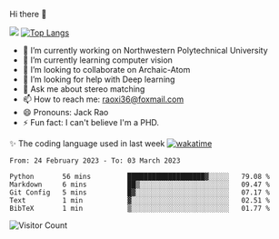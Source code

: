 Hi there 👋

![](https://github-readme-stats.vercel.app/api?username=Raohaocheng)
[![Top Langs](https://github-readme-stats.vercel.app/api/top-langs/?username=Raohaocheng&layout=compact)](https://github.com/anuraghazra/github-readme-stats)

- 🔭 I’m currently working on Northwestern Polytechnical University
- 🌱 I’m currently learning computer vision
- 👯 I’m looking to collaborate on Archaic-Atom
- 🤔 I’m looking for help with Deep learning
- 💬 Ask me about stereo matching
- 📫 How to reach me: raoxi36@foxmail.com
- 😄 Pronouns: Jack Rao
- ⚡ Fun fact: I can't believe I'm a PHD.

✨ The coding language used in last week [![wakatime](https://wakatime.com/badge/user/51ec5ec7-4742-4243-9eea-732ade32c0b7.svg)](https://wakatime.com/@51ec5ec7-4742-4243-9eea-732ade32c0b7)
<!--START_SECTION:waka-->

```text
From: 24 February 2023 - To: 03 March 2023

Python       56 mins         ███████████████████▓░░░░░   79.08 %
Markdown     6 mins          ██▒░░░░░░░░░░░░░░░░░░░░░░   09.47 %
Git Config   5 mins          █▓░░░░░░░░░░░░░░░░░░░░░░░   07.17 %
Text         1 min           ▓░░░░░░░░░░░░░░░░░░░░░░░░   02.51 %
BibTeX       1 min           ▒░░░░░░░░░░░░░░░░░░░░░░░░   01.77 %
```

<!--END_SECTION:waka-->

![Visitor Count](https://profile-counter.glitch.me/Raohaocheng/count.svg)
